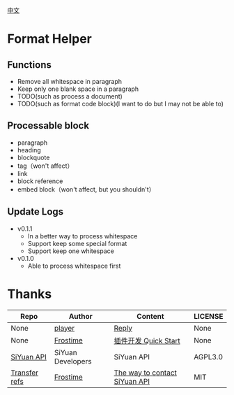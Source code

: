 [中文](https://github.com/emptylight370/sy-format-helper/blob/main/README_zh_CN.md)

# Format Helper

## Functions

- Remove all whitespace in paragraph
- Keep only one blank space in a paragraph
- TODO(such as process a document)
- TODO(such as format code block)(I want to do but I may not be able to)

## Processable block

- paragraph
- heading
- blockquote
- tag（won't affect）
- link
- block reference
- embed block（won't affect, but you shouldn't）

## Update Logs

- v0.1.1
  - In a better way to process whitespace
  - Support keep some special format
  - Support keep one whitespace
- v0.1.0
  - Able to process whitespace first

# Thanks

| Repo | Author | Content | LICENSE |
| --- | --- | --- | --- |
| None | [player](https://ld246.com/member/player) | [Reply](https://ld246.com/article/1734443320794/comment/1734444819260#comments) | None |
| None | [Frostime](https://ld246.com/member/Frostime) | [插件开发 Quick Start](https://ld246.com/article/1723732790981) | None |
| [SiYuan API](https://github.com/siyuan-note/siyuan/blob/master/API_zh_CN.md) | SiYuan Developers | SiYuan API | AGPL3.0 |
| [Transfer refs](https://github.com/frostime/sy-transfer-refs) | [Frostime](https://github.com/frostime) | [The way to contact SiYuan API](https://github.com/frostime/sy-transfer-refs/blob/main/src/api.ts) | MIT |